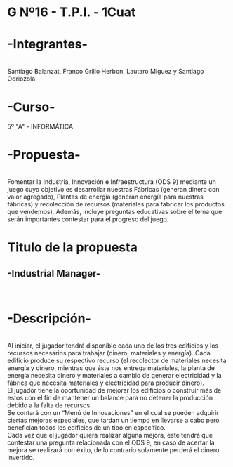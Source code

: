 # G Nº16 - T.P.I. - 1Cuat
<h1>-Integrantes-</h1><br>
Santiago Balanzat, Franco Grillo Herbon, Lautaro Miguez y Santiago Odriozola <br>

<h1>-Curso-</h1>
5º "A" - INFORMÁTICA <br>

<h1>-Propuesta-</h1><br>
Fomentar la Industria, Innovación e Infraestructura (ODS 9) mediante un juego cuyo objetivo es desarrollar nuestras Fábricas (generan dinero con valor agregado), Plantas de energía (generan energía para nuestras fábricas) y recolección de recursos (materiales para fabricar los productos que vendemos). Además, incluye preguntas educativas sobre el tema que serán importantes contestar para el progreso del juego.

<h1>Titulo de la propuesta</h1>
<h2>-Industrial Manager-</h2><br>

<h1>-Descripción-</h1><br>
Al iniciar, el jugador tendrá disponible cada uno de los tres edificios y los recursos necesarios para trabajar (dinero, materiales y energía). Cada edificio produce su respectivo recurso (el recolector de materiales necesita energía y dinero, mientras que éste nos entrega materiales, la planta de energía necesita dinero y materiales a cambio de generar electricidad y la fábrica que necesita materiales y electricidad para producir dinero). <br>
El jugador tiene la oportunidad de mejorar los edificios o construir más de estos con el fin de mantener un balance para no detener la producción debido a la falta de recursos. <br>
Se contará con un “Menú de Innovaciones” en el cual se pueden adquirir ciertas mejoras especiales, que tardan un tiempo en llevarse a cabo pero benefician todos los edificios de un tipo en específico. <br>
Cada vez que el jugador quiera realizar alguna mejora, este tendrá que contestar una pregunta relacionada con el ODS 9, en caso de acertar la mejora se realizará con éxito, de lo contrario solamente perderá el dinero invertido. <br>
